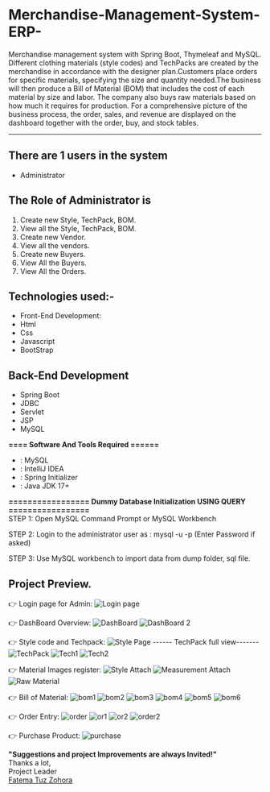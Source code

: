# Merchandise-Management-System-ERP-
Merchandise management system with Spring Boot, Thymeleaf and MySQL.
Different clothing materials (style codes) and TechPacks are created by the merchandise in accordance with the designer plan.Customers place orders for specific materials, specifying the size and quantity needed.The business will then produce a Bill of Material (BOM) that includes the cost of each material by size and labor.
The company also buys raw materials based on how much it requires for production.
For a comprehensive picture of the business process, the order, sales, and revenue are displayed on the dashboard together with the order, buy, and stock tables.
-----------------   ---------------------------------------------
## There are 1 users in the system

- Administrator

## The Role of Administrator is
1. Create new Style, TechPack, BOM.
2. View all the Style, TechPack, BOM.
3. Create new Vendor.
4. View all the vendors.
5. Create new Buyers.
6. View All the Buyers.
7. View All the Orders.

## Technologies used:-
- Front-End Development:
- Html
- Css
- Javascript
- BootStrap
## Back-End Development
- Spring Boot
- JDBC
- Servlet
- JSP
- MySQL

**==== Software And Tools Required ======**
- :  MySQL
- :  IntelliJ IDEA
- :  Spring Initializer
- :  Java JDK 17+


**================= Dummy Database Initialization USING QUERY =================**  
STEP 1: Open MySQL Command Prompt or MySQL Workbench

STEP 2: Login to the administrator user as : mysql -u <username> -p (Enter Password if asked)

STEP 3: Use MySQL workbench to import data from dump folder, sql file.

Project Preview.
---------------------------------------------------------------------
:point_right: Login page for Admin:
![ Login page](https://github.com/fatemazohor/Merchandise-Management-System-ERP-/blob/main/ScreenShot/login.PNG)

:point_right: DashBoard Overview:
![ DashBoard](https://github.com/fatemazohor/Merchandise-Management-System-ERP-/blob/main/ScreenShot/dash1.PNG)
![ DashBoard 2](https://github.com/fatemazohor/Merchandise-Management-System-ERP-/blob/main/ScreenShot/dash2.PNG)

:point_right: Style code and Techpack:
![ Style Page](https://github.com/fatemazohor/Merchandise-Management-System-ERP-/blob/main/ScreenShot/style.PNG)
------ TechPack full view-------
![ TechPack](https://github.com/fatemazohor/Merchandise-Management-System-ERP-/blob/main/ScreenShot/techpack.PNG)
![ Tech1](https://github.com/fatemazohor/Merchandise-Management-System-ERP-/blob/main/ScreenShot/techPack1.PNG)
![ Tech2](https://github.com/fatemazohor/Merchandise-Management-System-ERP-/blob/main/ScreenShot/techpack2.PNG)

:point_right: Material Images register:
![ Style Attach](https://github.com/fatemazohor/Merchandise-Management-System-ERP-/blob/main/ScreenShot/styleAtt.PNG)
![Measurement Attach](https://github.com/fatemazohor/Merchandise-Management-System-ERP-/blob/main/ScreenShot/styleMAtt.PNG)
![ Raw Material](https://github.com/fatemazohor/Merchandise-Management-System-ERP-/blob/main/ScreenShot/styleRAtt.PNG)


:point_right: Bill of Material:
![ bom1](https://github.com/fatemazohor/Merchandise-Management-System-ERP-/blob/main/ScreenShot/bom1.PNG)
![ bom2](https://github.com/fatemazohor/Merchandise-Management-System-ERP-/blob/main/ScreenShot/bom2.PNG)
![ bom3](https://github.com/fatemazohor/Merchandise-Management-System-ERP-/blob/main/ScreenShot/bom3.PNG)
![ bom4](https://github.com/fatemazohor/Merchandise-Management-System-ERP-/blob/main/ScreenShot/bom4.PNG)
![ bom5](https://github.com/fatemazohor/Merchandise-Management-System-ERP-/blob/main/ScreenShot/bom5.PNG)
![ bom6](https://github.com/fatemazohor/Merchandise-Management-System-ERP-/blob/main/ScreenShot/bom6.PNG)


:point_right: Order Entry:
![ order](https://github.com/fatemazohor/Merchandise-Management-System-ERP-/blob/main/ScreenShot/order.PNG)
![ or1](https://github.com/fatemazohor/Merchandise-Management-System-ERP-/blob/main/ScreenShot/or1.PNG)
![ or2](https://github.com/fatemazohor/Merchandise-Management-System-ERP-/blob/main/ScreenShot/or2.PNG)
![ order2](https://github.com/fatemazohor/Merchandise-Management-System-ERP-/blob/main/ScreenShot/order2.PNG)

:point_right: Purchase Product:
![ purchase](https://github.com/fatemazohor/Merchandise-Management-System-ERP-/blob/main/ScreenShot/purchase2.PNG)

**"Suggestions and project Improvements are always Invited!"**  
Thanks a lot,    
Project Leader  
[Fatema Tuz Zohora](https://github.com/fatemazohor)

